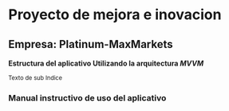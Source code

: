 # Proyecto de mejora e inovacion
## Empresa: Platinum-MaxMarkets

**Estructura del aplicativo Utilizando la arquitectura _MVVM_**

<sub>Texto de sub Indice</sub>

### Manual instructivo de uso del aplicativo

